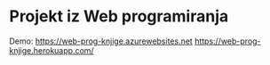 # Projekt iz Web programiranja

Demo: https://web-prog-knjige.azurewebsites.net
https://web-prog-knjige.herokuapp.com/
